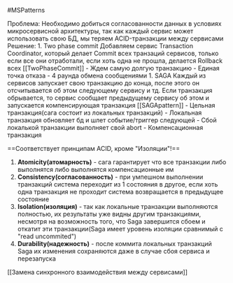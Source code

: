 #MSPatterns 

Проблема:
	Необходимо добиться согласованности данных в условиях микросервисной архитектуры, так как каждый сервис может использовать свою БД, мы теряем ACID-транзакции между сервисами
Решение:
	 1.  Two phase commit
		 Добавляем сервис Transaction Coordinator, который делает Commit всех транзаций сервисов, только если все они отработали, если хоть одна не прошла, делается Rollback всех
		 [[TwoPhaseCommit]]
		 - Ждем самую долгую транзакцию
		 - Единая точка отказа
		 - 4 раунда обмена сообщениями
	 1. SAGA
		Каждый из сервисов запускает свою транзакцию до конца, после этого он отсчитывается об этом следующему сервису и тд. Если транзакция обрывается, то сервис сообщает предыдущему сервису об этом и запускается компенсирующая транзакция
		[[SAGApattern]]
		- Цельная транзакция(сага состоит из локальных транзакций)
		- Локальная транзакция обновляет бд и шлет событие/триггер следующей
		- Сбой локалькой транзакции выполняет свой abort
		- Компенсационная транзакция


==Соответствует принципам ACID, кроме "Изоляции"!==

1. **Atomicity(атомарность)** - сага гарантирует что все транзакции либо выполнятся либо выполнятся компенсационные им
2. **Consistency(cогласованность)** - при умпешном выполнении транзакций система переходит из 1 состояния в другое, если хоть одна транзакция не проходит система возвращается в предыдущее состояние
3. **Isolation(изоляция)** - так как локальные транзакции выполняются полностью, их результаты уже видны другим транзакциями, несмотря на возможность того, что Saga завершится сбоем и откатит эти транзакции(Saga имеет уровень изоляции сравнимый с "read uncommited")
4. **Durability(надежность)** - после коммита локальных транзакций Saga их изменения сохраняются даже в случае сбоя сервиса и перезапуска

[[Замена синхронного взаимодействия между сервисами]]